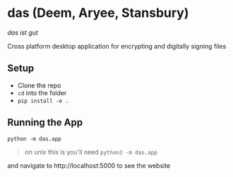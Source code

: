# das (Deem, Aryee, Stansbury)
_das ist gut_

Cross platform desktop application for encrypting and digitally signing files

## Setup
- Clone the repo
- `cd` into the folder
- `pip install -e .`

## Running the App
`python -m das.app`

> on unix this is you'll need `python3 -m das.app`

and navigate to http://localhost:5000 to see the website
